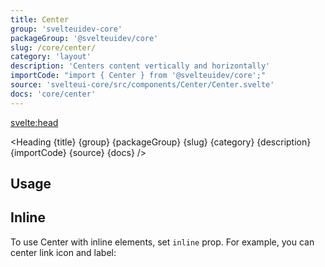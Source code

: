 ```yaml
---
title: Center
group: 'svelteuidev-core'
packageGroup: '@svelteuidev/core'
slug: /core/center/
category: 'layout'
description: 'Centers content vertically and horizontally'
importCode: "import { Center } from '@svelteuidev/core';"
source: 'svelteui-core/src/components/Center/Center.svelte'
docs: 'core/center'
---
```


<script>
  import { ArrowLeft } from "radix-icons-svelte";
  import { Demo, CenterDemos } from '@svelteuidev/demos';
	import { Heading } from "$lib/components";
</script>

<svelte:head>
  <title>{title} - SvelteUI</title>
</svelte:head>

<Heading {title} {group} {packageGroup} {slug} {category} {description} {importCode} {source} {docs} />

## Usage

<Demo demo={CenterDemos.usage} />

## Inline

To use Center with inline elements, set `inline` prop. For example, you can center link icon and label:

<Demo demo={CenterDemos.inline} />
